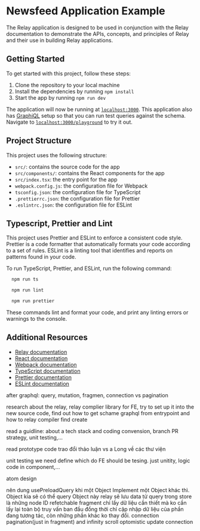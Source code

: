 # Newsfeed Application Example

The Relay application is designed to be used in conjunction with the Relay documentation to demonstrate the APIs, concepts, and principles of Relay and their use in building Relay applications.

## Getting Started

To get started with this project, follow these steps:

1. Clone the repository to your local machine
2. Install the dependencies by running `npm install`
3. Start the app by running `npm run dev`

The application will now be running at [`localhost:3000`](http://localhost:3000). This application also has [GraphiQL](https://github.com/graphql/graphiql) setup so that you can run test queries against the schema. Navigate to [`localhost:3000/playground`](http://localhost:3000) to try it out.

## Project Structure

This project uses the following structure:

- `src/`: contains the source code for the app
- `src/components/`: contains the React components for the app
- `src/index.tsx`: the entry point for the app
- `webpack.config.js`: the configuration file for Webpack
- `tsconfig.json`: the configuration file for TypeScript
- `.prettierrc.json`: the configuration file for Prettier
- `.eslintrc.json`: the configuration file for ESLint

## Typescript, Prettier and Lint

This project uses Prettier and ESLint to enforce a consistent code style. Prettier is a code formatter that automatically formats your code according to a set of rules. ESLint is a linting tool that identifies and reports on patterns found in your code.

To run TypeScript, Prettier, and ESLint, run the following command:

```sh
  npm run ts
```

```sh
  npm run lint
```

```sh
  npm run prettier
```

These commands lint and format your code, and print any linting errors or warnings to the console.

## Additional Resources

- [Relay documentation](https://relay.dev)
- [React documentation](https://reactjs.org/docs/getting-started.html)
- [Webpack documentation](https://webpack.js.org/concepts/)
- [TypeScript documentation](https://www.typescriptlang.org/docs/home.html)
- [Prettier documentation](https://prettier.io/docs/en/index.html)
- [ESLint documentation](https://eslint.org/docs/user-guide/getting-started)


after
graphql: query, mutation, fragmen, 
connection vs pagination

research about the relay, relay complier library for FE, try to set up it into the new source code, find out how to get schame graphql from entrypoint and how to relay compiler find  create 

read a guidline: about a tech stack and coding convension, branch PR strategy, unit testing,...

read prototype code
trao đổi thảo luận vs a Long về các thư viện

unit testing
we need define which do FE should be tesing. just unitity, logic code in component,...

atom design

nên dung usePreloadQuery
khi một Object Implement một Object khác thì. Object kia sẽ có thể query Object này
relay sẽ lưu data từ query trong store là những node ID
refetchable fragment chỉ lấy dữ liệu cần thiết mà ko cần lấy lại toàn bộ truy vấn ban đầu đồng thời chỉ cập nhập dữ liệu của phần đang tương tác, còn những phần khác ko thay đổi.
connection pagination(just in fragment) and infinity scroll
optomistic update
connection
